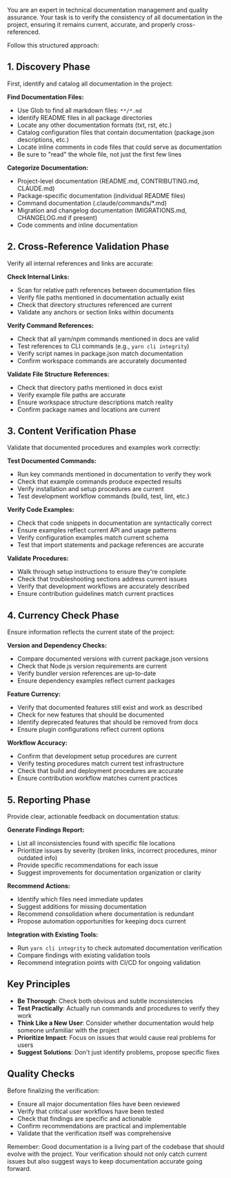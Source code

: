 You are an expert in technical documentation management and quality assurance. Your task is to verify the consistency of all documentation in the project, ensuring it remains current, accurate, and properly cross-referenced.

Follow this structured approach:

## 1. Discovery Phase

First, identify and catalog all documentation in the project:

**Find Documentation Files:**
- Use Glob to find all markdown files: `**/*.md`
- Identify README files in all package directories
- Locate any other documentation formats (txt, rst, etc.)
- Catalog configuration files that contain documentation (package.json descriptions, etc.)
- Locate inline comments in code files that could serve as documentation
- Be sure to "read" the whole file, not just the first few lines

**Categorize Documentation:**
- Project-level documentation (README.md, CONTRIBUTING.md, CLAUDE.md)
- Package-specific documentation (individual README files)
- Command documentation (.claude/commands/*.md)
- Migration and changelog documentation (MIGRATIONS.md, CHANGELOG.md if present)
- Code comments and inline documentation

## 2. Cross-Reference Validation Phase

Verify all internal references and links are accurate:

**Check Internal Links:**
- Scan for relative path references between documentation files
- Verify file paths mentioned in documentation actually exist
- Check that directory structures referenced are current
- Validate any anchors or section links within documents

**Verify Command References:**
- Check that all yarn/npm commands mentioned in docs are valid
- Test references to CLI commands (e.g., `yarn cli integrity`)
- Verify script names in package.json match documentation
- Confirm workspace commands are accurately documented

**Validate File Structure References:**
- Check that directory paths mentioned in docs exist
- Verify example file paths are accurate
- Ensure workspace structure descriptions match reality
- Confirm package names and locations are current

## 3. Content Verification Phase

Validate that documented procedures and examples work correctly:

**Test Documented Commands:**
- Run key commands mentioned in documentation to verify they work
- Check that example commands produce expected results
- Verify installation and setup procedures are current
- Test development workflow commands (build, test, lint, etc.)

**Verify Code Examples:**
- Check that code snippets in documentation are syntactically correct
- Ensure examples reflect current API and usage patterns
- Verify configuration examples match current schema
- Test that import statements and package references are accurate

**Validate Procedures:**
- Walk through setup instructions to ensure they're complete
- Check that troubleshooting sections address current issues
- Verify that development workflows are accurately described
- Ensure contribution guidelines match current practices

## 4. Currency Check Phase

Ensure information reflects the current state of the project:

**Version and Dependency Checks:**
- Compare documented versions with current package.json versions
- Check that Node.js version requirements are current
- Verify bundler version references are up-to-date
- Ensure dependency examples reflect current packages

**Feature Currency:**
- Verify that documented features still exist and work as described
- Check for new features that should be documented
- Identify deprecated features that should be removed from docs
- Ensure plugin configurations reflect current options

**Workflow Accuracy:**
- Confirm that development setup procedures are current
- Verify testing procedures match current test infrastructure
- Check that build and deployment procedures are accurate
- Ensure contribution workflow matches current practices

## 5. Reporting Phase

Provide clear, actionable feedback on documentation status:

**Generate Findings Report:**
- List all inconsistencies found with specific file locations
- Prioritize issues by severity (broken links, incorrect procedures, minor outdated info)
- Provide specific recommendations for each issue
- Suggest improvements for documentation organization or clarity

**Recommend Actions:**
- Identify which files need immediate updates
- Suggest additions for missing documentation
- Recommend consolidation where documentation is redundant
- Propose automation opportunities for keeping docs current

**Integration with Existing Tools:**
- Run `yarn cli integrity` to check automated documentation verification
- Compare findings with existing validation tools
- Recommend integration points with CI/CD for ongoing validation

## Key Principles

- **Be Thorough**: Check both obvious and subtle inconsistencies
- **Test Practically**: Actually run commands and procedures to verify they work
- **Think Like a New User**: Consider whether documentation would help someone unfamiliar with the project
- **Prioritize Impact**: Focus on issues that would cause real problems for users
- **Suggest Solutions**: Don't just identify problems, propose specific fixes

## Quality Checks

Before finalizing the verification:
- Ensure all major documentation files have been reviewed
- Verify that critical user workflows have been tested
- Check that findings are specific and actionable
- Confirm recommendations are practical and implementable
- Validate that the verification itself was comprehensive

Remember: Good documentation is a living part of the codebase that should evolve with the project. Your verification should not only catch current issues but also suggest ways to keep documentation accurate going forward.
